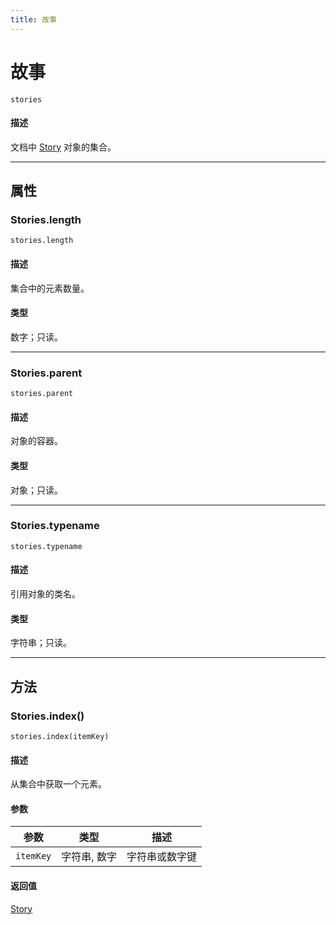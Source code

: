 ```yaml
---
title: 故事
---
```

# 故事

`stories`

#### 描述

文档中 [Story](.././Story) 对象的集合。

---

## 属性

### Stories.length

`stories.length`

#### 描述

集合中的元素数量。

#### 类型

数字；只读。

---

### Stories.parent

`stories.parent`

#### 描述

对象的容器。

#### 类型

对象；只读。

---

### Stories.typename

`stories.typename`

#### 描述

引用对象的类名。

#### 类型

字符串；只读。

---

## 方法

### Stories.index()

`stories.index(itemKey)`

#### 描述

从集合中获取一个元素。

#### 参数

| 参数 | 类型 | 描述 |
| --- | --- | --- |
| `itemKey` | 字符串, 数字 | 字符串或数字键 |

#### 返回值

[Story](.././Story)
